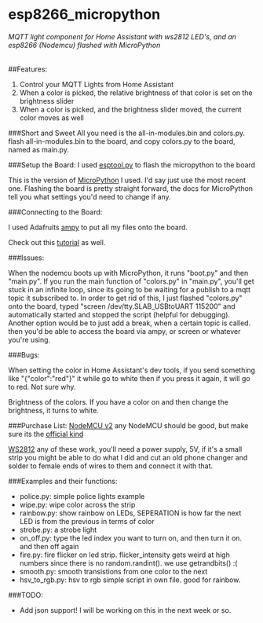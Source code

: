 # esp8266_micropython
###### MQTT light component for Home Assistant with ws2812 LED's, and an esp8266 (Nodemcu) flashed with MicroPython

##Features:
1. Control your MQTT Lights from Home Assistant
2. When a color is picked, the relative brightness of that color is set on the brightness slider
3. When a color is picked, and the brightness slider moved, the current color moves as well

###Short and Sweet
All you  need is the all-in-modules.bin and colors.py. flash all-in-modules.bin to the board, and copy colors.py to the board, named as main.py.


###Setup the Board:
I used [esptool.py](https://github.com/themadinventor/esptool) to flash the micropython to the board

This is the version of [MicroPython](https://github.com/micropython/micropython/releases/tag/v1.8.5) I used. I'd say just use the most recent one.
Flashing the board is pretty straight forward, the docs for MicroPython tell you what settings you'd need to change if any.


###Connecting to the Board:

I used Adafruits [ampy](https://github.com/adafruit/ampy) to put all my files onto the board.

Check out this [tutorial](https://home-assistant.io/blog/2016/07/28/esp8266-and-micropython-part1/) as well.


###Issues:

When the nodemcu boots up with MicroPython, it runs "boot.py" and then "main.py". If you run the main function of "colors.py" in "main.py", you'll get stuck in an infinite loop, since its going to be waiting for a publish to a mqtt topic it subscribed to. In order to get rid of this, I just flashed "colors.py" onto the board, typed "screen /dev/tty.SLAB_USBtoUART 115200" and automatically started and stopped the script (helpful for debugging). Another option would be to just add a break, when a certain topic is called. then you'd be able to access the board via ampy, or screen or whatever you're using.


###Bugs:

When setting the color in Home Assistant's dev tools, if you send something like "{"color":"red"}" it while go to white then if you press it again, it will go to red. Not sure why.

Brightness of the colors. If you have a color on and then change the brightness, it turns to white.

###Purchase List:
[NodeMCU v2](http://www.ebay.com/itm/like/251980906073?lpid=82&chn=ps&ul_noapp=true)
	any NodeMCU should be good, but make sure its the [official kind](http://frightanic.com/iot/comparison-of-esp8266-nodemcu-development-boards/)

[WS2812](http://www.aliexpress.com/w/wholesale-ws2812.html)
    any of these work, you'll need a power supply, 5V,
    if it's a small strip you might be able to do what I did and cut an old phone changer and solder to female ends of wires to them and connect it with that.


###Examples and their functions:

* police.py: simple police lights example
* wipe.py: wipe color across the strip
* rainbow.py: show rainbow on LEDs, SEPERATION is how far the next LED is from the previous in terms of color
* strobe.py: a strobe light
* on\_off.py: type the led index you want to turn on, and then turn it on. and then off again
* fire.py: fire flicker on led strip. flicker_intensity gets weird at high numbers since there is no random.randint().  we use getrandbits() :(
* smooth.py: smooth transistions from one color to the next
* hsv\_to\_rgb.py: hsv to rgb simple script in own file. good for rainbow.


###TODO:
* Add json support! I will be working on this in the next week or so.
